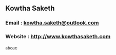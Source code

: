 ## Kowtha Saketh
### Email : kowtha.saketh@outlook.com
### Website : http://www.kowthasaketh.com
``` abc ```ac
